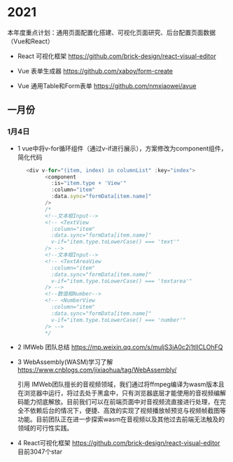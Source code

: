 # 2021
本年度重点计划：通用页面配置化搭建、可视化页面研究、后台配置页面数据（Vue和React）

-  React 可视化框架  https://github.com/brick-design/react-visual-editor

-  Vue 表单生成器 https://github.com/xaboy/form-create

-  Vue 通用Table和Form表单 https://github.com/nmxiaowei/avue

## 一月份

### 1月4日

- 1 vue中将v-for循环组件（通过v-if进行展示），方案修改为component组件，简化代码
```javascript
      <div v-for="(item, index) in columnList" :key="index">
            <component
              :is="item.type + 'View'"
              :column="item"
              :data.sync="formData[item.name]"
            />
            /*
            <!--文本框Input-->
            <!-- <TextView
              :column="item"
              :data.sync="formData[item.name]"
              v-if="item.type.toLowerCase() === 'text'"
            /> -->
            <!--文本框Input-->
            <!-- <TextAreaView
              :column="item"
              :data.sync="formData[item.name]"
              v-if="item.type.toLowerCase() === 'textarea'"
            /> -->
            <!--数值框Number-->
            <!-- <NumberView
              :column="item"
              :data.sync="formData[item.name]"
              v-if="item.type.toLowerCase() === 'number'"
            /> -->
            */
```

- 2 IMWeb 团队总结  https://mp.weixin.qq.com/s/muljS3iA0c2j1tIICLOhFQ

- 3  WebAssembly(WASM)学习了解 https://www.cnblogs.com/jixiaohua/tag/WebAssembly/


  引用
  IMWeb团队擅长的音视频领域，我们通过将ffmpeg编译为wasm版本且在浏览器中运行，将过去处于黑盒中，只有浏览器底层才能使用的音视频编解码能力彻底解放。目前我们可以在前端页面中对音视频流直接进行处理，在完全不依赖后台的情况下，便捷、高效的实现了视频播放帧预览与视频帧截图等功能。目前团队正在进一步探索wasm在音视频以及其他过去前端无法触及的领域的可行性实践。




- 4  React可视化框架  https://github.com/brick-design/react-visual-editor  目前3047个star
